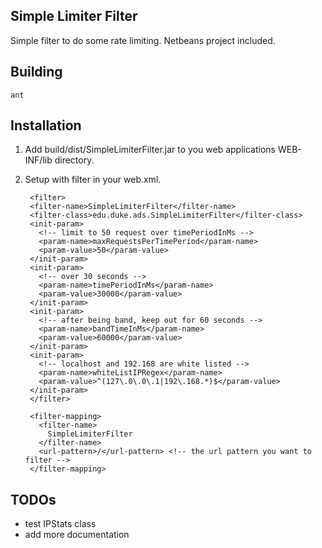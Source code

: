## Simple Limiter Filter

Simple filter to do some rate limiting.  Netbeans project included.

## Building

    ant

## Installation

1. Add build/dist/SimpleLimiterFilter.jar to you web applications WEB-INF/lib directory.

2. Setup with filter in your web.xml.


        <filter>
        <filter-name>SimpleLimiterFilter</filter-name>
        <filter-class>edu.duke.ads.SimpleLimiterFilter</filter-class>
        <init-param>
          <!-- limit to 50 request over timePeriodInMs -->
          <param-name>maxRequestsPerTimePeriod</param-name>
          <param-value>50</param-value>   
        </init-param>
        <init-param>
          <!-- over 30 seconds -->
          <param-name>timePeriodInMs</param-name>
          <param-value>30000</param-value> 
        </init-param>
        <init-param>
          <!-- after being band, keep out for 60 seconds -->
          <param-name>bandTimeInMs</param-name>
          <param-value>60000</param-value> 
        </init-param>
        <init-param>
          <!-- localhost and 192.168 are white listed -->
          <param-name>whiteListIPRegex</param-name>
          <param-value>^(127\.0\.0\.1|192\.168.*)$</param-value> 
        </init-param>
        </filter>

        <filter-mapping>
          <filter-name>
            SimpleLimiterFilter
          </filter-name>
          <url-pattern>/</url-pattern> <!-- the url pattern you want to filter -->
        </filter-mapping>

## TODOs

* test IPStats class
* add more documentation
